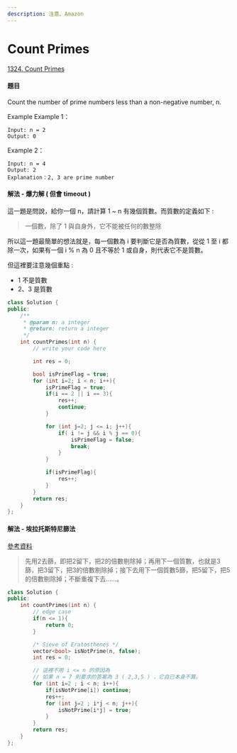 ```yaml
---
description: 注意、Amazon
---
```


# Count Primes

[1324. Count Primes](https://www.lintcode.com/problem/count-primes/?_from=ladder&&fromId=15)

#### 題目

Count the number of prime numbers less than a non-negative number, n.

Example Example 1：

```text
Input: n = 2
Output: 0
```

Example 2：

```text
Input: n = 4
Output: 2
Explanation：2, 3 are prime number
```

#### 解法 - 爆力解 \( 但會 timeout \)

這一題是問說，給你一個 n，請計算 1 ~ n 有幾個質數。而質數的定義如下 :

> 一個數，除了 1 與自身外，它不能被任何的數整除

所以這一題最簡單的想法就是，每一個數為 i 要判斷它是否為質數，從從 1 至 i 都除一次，如果有一個 i % n 為 0 且不等於 1 或自身，則代表它不是質數。

但這裡要注意幾個重點 :

* 1 不是質數
* 2、3 是質數

```cpp
class Solution {
public:
    /**
     * @param n: a integer
     * @return: return a integer
     */
    int countPrimes(int n) {
        // write your code here

        int res = 0;

        bool isPrimeFlag = true;
        for (int i=2; i < n; i++){
            isPrimeFlag = true;
            if(i == 2 || i == 3){
                res++;
                continue;
            }

            for (int j=2; j <= i; j++){
                if( i != j && i % j == 0){
                    isPrimeFlag = false;
                    break;
                }
            }

            if(isPrimeFlag){
                res++;
            }
        }
        return res;
    }
};
```

#### 解法 - 埃拉托斯特尼篩法

[參考資料](https://zh.wikipedia.org/wiki/%E5%9F%83%E6%8B%89%E6%89%98%E6%96%AF%E7%89%B9%E5%B0%BC%E7%AD%9B%E6%B3%95)

> 先用2去篩，即把2留下，把2的倍數剔除掉；再用下一個質數，也就是3篩，把3留下，把3的倍數剔除掉；接下去用下一個質數5篩，把5留下，把5的倍數剔除掉；不斷重複下去......。

```cpp
class Solution {
public:
    int countPrimes(int n) {
        // edge case 
        if(n <= 1){
            return 0;
        }

        /* Sieve of Eratosthenes */
        vector<bool> isNotPrime(n, false);
        int res = 0;

        // 這裡不用 i <= n 的原因為 
        // 如果 n = 7 則要求的答案為 3 ( 2,3,5 ) ，它自已本身不算。
        for (int i=2 ; i < n; i++){
            if(isNotPrime[i]) continue;
            res++;
            for (int j=2 ; i*j < n; j++){
                isNotPrime[i*j] = true;
            }
        }
        return res;
    }
};
```

